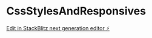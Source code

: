 # CssStylesAndResponsives

[Edit in StackBlitz next generation editor ⚡️](https://stackblitz.com/~/github.com/ManuelOsmaDev/CssStylesAndResponsives)